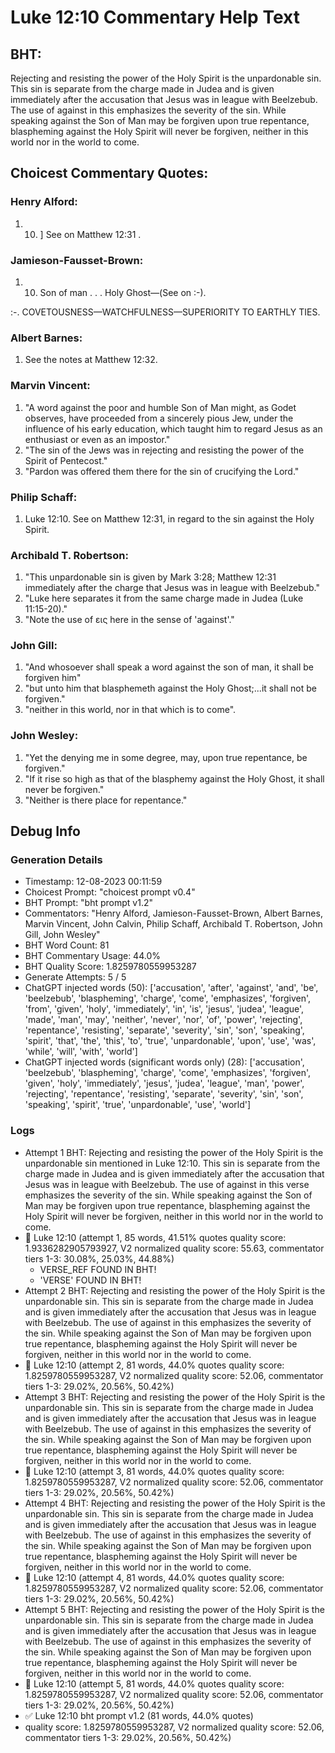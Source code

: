 # Luke 12:10 Commentary Help Text

## BHT:
Rejecting and resisting the power of the Holy Spirit is the unpardonable sin. This sin is separate from the charge made in Judea and is given immediately after the accusation that Jesus was in league with Beelzebub. The use of against in this emphasizes the severity of the sin. While speaking against the Son of Man may be forgiven upon true repentance, blaspheming against the Holy Spirit will never be forgiven, neither in this world nor in the world to come.

## Choicest Commentary Quotes:
### Henry Alford:
1.  10. ] See on Matthew 12:31 .


### Jamieson-Fausset-Brown:
1. 10. Son of man . . . Holy Ghost—(See
	on :-). 
	
 :-. COVETOUSNESS—WATCHFULNESS—SUPERIORITY
	TO EARTHLY TIES.


### Albert Barnes:
1. See the notes at Matthew 12:32.


### Marvin Vincent:
1. "A word against the poor and humble Son of Man might, as Godet observes, have proceeded from a sincerely pious Jew, under the influence of his early education, which taught him to regard Jesus as an enthusiast or even as an impostor."
2. "The sin of the Jews was in rejecting and resisting the power of the Spirit of Pentecost."
3. "Pardon was offered them there for the sin of crucifying the Lord."

### Philip Schaff:
1. Luke 12:10. See on Matthew 12:31, in regard to the sin against the Holy Spirit.
	


### Archibald T. Robertson:
1. "This unpardonable sin is given by Mark 3:28; Matthew 12:31 immediately after the charge that Jesus was in league with Beelzebub."
2. "Luke here separates it from the same charge made in Judea (Luke 11:15-20)."
3. "Note the use of εις here in the sense of 'against'."

### John Gill:
1. "And whosoever shall speak a word against the son of man, it shall be forgiven him"
2. "but unto him that blasphemeth against the Holy Ghost;...it shall not be forgiven."
3. "neither in this world, nor in that which is to come".

### John Wesley:
1. "Yet the denying me in some degree, may, upon true repentance, be forgiven." 
2. "If it rise so high as that of the blasphemy against the Holy Ghost, it shall never be forgiven." 
3. "Neither is there place for repentance."


## Debug Info
### Generation Details
- Timestamp: 12-08-2023 00:11:59
- Choicest Prompt: "choicest prompt v0.4"
- BHT Prompt: "bht prompt v1.2"
- Commentators: "Henry Alford, Jamieson-Fausset-Brown, Albert Barnes, Marvin Vincent, John Calvin, Philip Schaff, Archibald T. Robertson, John Gill, John Wesley"
- BHT Word Count: 81
- BHT Commentary Usage: 44.0%
- BHT Quality Score: 1.8259780559953287
- Generate Attempts: 5 / 5
- ChatGPT injected words (50):
	['accusation', 'after', 'against', 'and', 'be', 'beelzebub', 'blaspheming', 'charge', 'come', 'emphasizes', 'forgiven', 'from', 'given', 'holy', 'immediately', 'in', 'is', 'jesus', 'judea', 'league', 'made', 'man', 'may', 'neither', 'never', 'nor', 'of', 'power', 'rejecting', 'repentance', 'resisting', 'separate', 'severity', 'sin', 'son', 'speaking', 'spirit', 'that', 'the', 'this', 'to', 'true', 'unpardonable', 'upon', 'use', 'was', 'while', 'will', 'with', 'world']
- ChatGPT injected words (significant words only) (28):
	['accusation', 'beelzebub', 'blaspheming', 'charge', 'come', 'emphasizes', 'forgiven', 'given', 'holy', 'immediately', 'jesus', 'judea', 'league', 'man', 'power', 'rejecting', 'repentance', 'resisting', 'separate', 'severity', 'sin', 'son', 'speaking', 'spirit', 'true', 'unpardonable', 'use', 'world']

### Logs
- Attempt 1 BHT: Rejecting and resisting the power of the Holy Spirit is the unpardonable sin mentioned in Luke 12:10. This sin is separate from the charge made in Judea and is given immediately after the accusation that Jesus was in league with Beelzebub. The use of against in this verse emphasizes the severity of the sin. While speaking against the Son of Man may be forgiven upon true repentance, blaspheming against the Holy Spirit will never be forgiven, neither in this world nor in the world to come.
- 🔄 Luke 12:10 (attempt 1, 85 words, 41.51% quotes quality score: 1.9336282905793927, V2 normalized quality score: 55.63, commentator tiers 1-3: 30.08%, 25.03%, 44.88%) 
	- VERSE_REF FOUND IN BHT! 
	- 'VERSE' FOUND IN BHT!
- Attempt 2 BHT: Rejecting and resisting the power of the Holy Spirit is the unpardonable sin. This sin is separate from the charge made in Judea and is given immediately after the accusation that Jesus was in league with Beelzebub. The use of against in this emphasizes the severity of the sin. While speaking against the Son of Man may be forgiven upon true repentance, blaspheming against the Holy Spirit will never be forgiven, neither in this world nor in the world to come.
- 🔄 Luke 12:10 (attempt 2, 81 words, 44.0% quotes quality score: 1.8259780559953287, V2 normalized quality score: 52.06, commentator tiers 1-3: 29.02%, 20.56%, 50.42%)
- Attempt 3 BHT: Rejecting and resisting the power of the Holy Spirit is the unpardonable sin. This sin is separate from the charge made in Judea and is given immediately after the accusation that Jesus was in league with Beelzebub. The use of against in this emphasizes the severity of the sin. While speaking against the Son of Man may be forgiven upon true repentance, blaspheming against the Holy Spirit will never be forgiven, neither in this world nor in the world to come.
- 🔄 Luke 12:10 (attempt 3, 81 words, 44.0% quotes quality score: 1.8259780559953287, V2 normalized quality score: 52.06, commentator tiers 1-3: 29.02%, 20.56%, 50.42%)
- Attempt 4 BHT: Rejecting and resisting the power of the Holy Spirit is the unpardonable sin. This sin is separate from the charge made in Judea and is given immediately after the accusation that Jesus was in league with Beelzebub. The use of against in this emphasizes the severity of the sin. While speaking against the Son of Man may be forgiven upon true repentance, blaspheming against the Holy Spirit will never be forgiven, neither in this world nor in the world to come.
- 🔄 Luke 12:10 (attempt 4, 81 words, 44.0% quotes quality score: 1.8259780559953287, V2 normalized quality score: 52.06, commentator tiers 1-3: 29.02%, 20.56%, 50.42%)
- Attempt 5 BHT: Rejecting and resisting the power of the Holy Spirit is the unpardonable sin. This sin is separate from the charge made in Judea and is given immediately after the accusation that Jesus was in league with Beelzebub. The use of against in this emphasizes the severity of the sin. While speaking against the Son of Man may be forgiven upon true repentance, blaspheming against the Holy Spirit will never be forgiven, neither in this world nor in the world to come.
- 🔄 Luke 12:10 (attempt 5, 81 words, 44.0% quotes quality score: 1.8259780559953287, V2 normalized quality score: 52.06, commentator tiers 1-3: 29.02%, 20.56%, 50.42%)
- ✅ Luke 12:10 bht prompt v1.2 (81 words, 44.0% quotes)
- quality score: 1.8259780559953287, V2 normalized quality score: 52.06, commentator tiers 1-3: 29.02%, 20.56%, 50.42%)